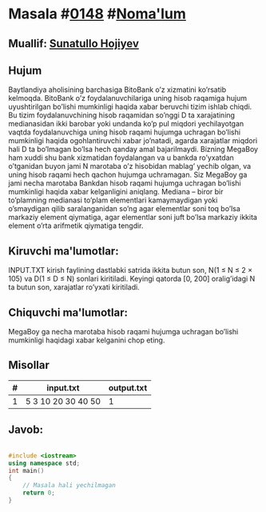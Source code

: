 
<h1>Masala #<a href="https://robocontest.uz/tasks/0148">0148</a> #<a href="https://robocontest.uz/tasks?category=1">Noma'lum</a></h1>
<h2> Muallif: <a href="https://robocontest.uz/profile/sunnat">Sunatullo Hojiyev</a></h2>
<h2>Hujum</h2>
<p>Baytlandiya aholisining barchasiga BitoBank o’z xizmatini ko’rsatib kelmoqda. BitoBank o’z foydalanuvchilariga uning hisob raqamiga hujum uyushtirilgan bo’lishi mumkinligi haqida xabar beruvchi tizim ishlab chiqdi. Bu tizim foydalanuvchining hisob raqamidan so’nggi D ta xarajatining medianasidan ikki barobar yoki undanda ko’p pul miqdori yechilayotgan vaqtda foydalanuvchiga uning hisob raqami hujumga uchragan bo’lishi mumkinligi haqida ogohlantiruvchi xabar jo’natadi, agarda xarajatlar miqdori hali D ta bo’lmagan bo’lsa hech qanday amal bajarilmaydi. Bizning MegaBoy ham xuddi shu bank xizmatidan foydalangan va u bankda ro’yxatdan o’tganidan buyon jami N marotaba o’z hisobidan mablag’ yechib olgan, va uning hisob raqami hech qachon hujumga uchramagan. Siz MegaBoy ga jami necha marotaba Bankdan hisob raqami hujumga uchragan bo’lishi mumkinligi haqida xabar kelganligini aniqlang.
Mediana – biror bir to’plamning medianasi to’plam elementlari kamaymaydigan yoki o’smaydigan qilib saralanganidan so’ng agar elementlar soni toq bo’lsa markaziy element qiymatiga, agar elementlar soni juft bo’lsa markaziy ikkita element o’rta arifmetik qiymatiga tengdir.</p>
<h2>Kiruvchi ma'lumotlar:</h2>
<p>INPUT.TXT kirish faylining dastlabki satrida ikkita butun son, N(1 ≤ N ≤ 2 × 105) va D(1 ≤ D ≤ N) sonlari kiritiladi. Keyingi qatorda [0, 200] oralig’idagi N ta butun son, xarajatlar ro’yxati kiritiladi.</p>
<h2>Chiquvchi ma'lumotlar:</h2>
<p>MegaBoy ga necha marotaba hisob raqami hujumga uchragan bo’lishi mumkinligi haqidagi xabar kelganini chop eting.</p>
<h2>Misollar</h2>
<table>
    <thead>
        <tr>
            <th>#</th>
            <th>input.txt</th>
            <th>output.txt</th>
        </tr>
    </thead>
    <tbody>
            <tr>
                <td>1</td>
                <td>5 3
10 20 30 40 50</td>
                <td>1</td>
            </tr>
    </tbody>
    </table>
    
<h2>Javob:</h2>

######
```cpp
#include <iostream>
using namespace std;
int main()
{
    // Masala hali yechilmagan
    return 0;
}
```
